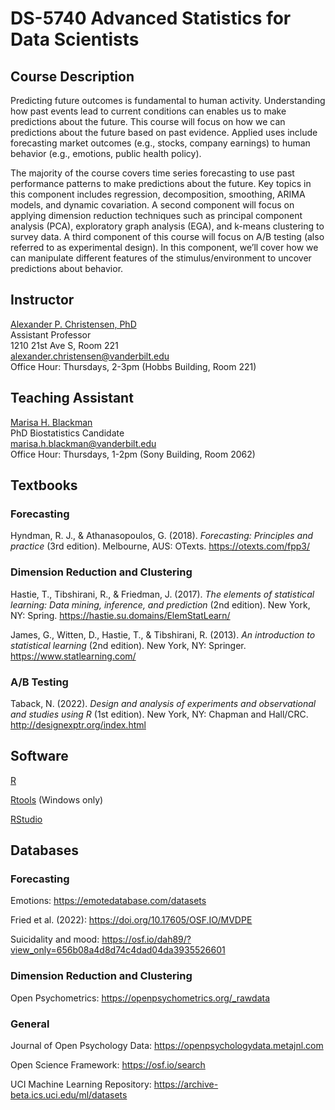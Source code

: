 # DS-5740 Advanced Statistics for Data Scientists

## Course Description

Predicting future outcomes is fundamental to human activity. Understanding how past events lead to current conditions can enables us to make predictions about the future. This course will focus on how we can predictions about the future based on past evidence. Applied uses include forecasting market outcomes (e.g., stocks, company earnings) to human behavior (e.g., emotions, public health policy).

The majority of the course covers time series forecasting to use past performance patterns to make predictions about the future. Key topics in this component includes regression, decomposition, smoothing, ARIMA models, and dynamic covariation. A second component will focus on applying dimension reduction techniques such as principal component analysis (PCA), exploratory graph analysis (EGA), and k-means clustering to survey data. A third component of this course will focus on A/B testing (also referred to as experimental design). In this component, we’ll cover how we can manipulate different features of the stimulus/environment to uncover predictions about behavior.

## Instructor
[Alexander P. Christensen, PhD](https://alexchristensen.github.io/) <br>
Assistant Professor <br>
1210 21st Ave S, Room 221 <br>
[alexander.christensen@vanderbilt.edu](mailto:alexander.christensen@vanderbilt.edu) <br>
Office Hour: Thursdays, 2-3pm (Hobbs Building, Room 221)

## Teaching Assistant
[Marisa H. Blackman](https://www.vanderbilt.edu/biostatistics-graduate/cpt/people/marisa-blackman/) <br>
PhD Biostatistics Candidate <br>
[marisa.h.blackman@vanderbilt.edu](mailto:marisa.h.blackman@vanderbilt.edu) <br>
Office Hour: Thursdays, 1-2pm (Sony Building, Room 2062)

## Textbooks
### Forecasting
Hyndman, R. J., & Athanasopoulos, G. (2018). *Forecasting: Principles and practice* (3rd edition). Melbourne, AUS: OTexts. https://otexts.com/fpp3/

### Dimension Reduction and Clustering
Hastie, T., Tibshirani, R., & Friedman, J. (2017). *The elements of statistical learning: Data mining, inference, and prediction* (2nd edition). New York, NY: Spring. https://hastie.su.domains/ElemStatLearn/

James, G., Witten, D., Hastie, T., & Tibshirani, R. (2013). *An introduction to statistical learning* (2nd edition). New York, NY: Springer. https://www.statlearning.com/

### A/B Testing
Taback, N. (2022). *Design and analysis of experiments and observational and studies using R* (1st edition). New York, NY: Chapman and Hall/CRC. http://designexptr.org/index.html

## Software
[R](https://cran.r-project.org)

[Rtools](https://cran.r-project.org/bin/windows/Rtools/rtools42/rtools.html) (Windows only)

[RStudio](https://www.rstudio.com/products/rstudio/download/#download)

## Databases
### Forecasting
Emotions: https://emotedatabase.com/datasets

Fried et al. (2022): https://doi.org/10.17605/OSF.IO/MVDPE

Suicidality and mood: https://osf.io/dah89/?view_only=656b08a4d8d74c4dad04da3935526601

### Dimension Reduction and Clustering
Open Psychometrics: https://openpsychometrics.org/_rawdata

### General
Journal of Open Psychology Data: https://openpsychologydata.metajnl.com

Open Science Framework: https://osf.io/search

UCI Machine Learning Repository: https://archive-beta.ics.uci.edu/ml/datasets

